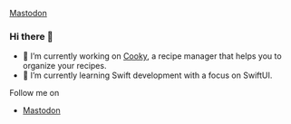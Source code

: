 <a rel="me" href="https://troet.cafe/@kkla320">Mastodon</a>

### Hi there 👋

- 🔭 I’m currently working on [Cooky](https://cooky.mvkk-software.de/), a recipe manager that helps you to organize your recipes.
- 🌱 I’m currently learning Swift development with a focus on SwiftUI.
<!--
**kkla320/kkla320** is a ✨ _special_ ✨ repository because its `README.md` (this file) appears on your GitHub profile.

Here are some ideas to get you started:

- 🔭 I’m currently working on ...
- 🌱 I’m currently learning ...
- 👯 I’m looking to collaborate on ...
- 🤔 I’m looking for help with ...
- 💬 Ask me about ...
- 📫 How to reach me: ...
- 😄 Pronouns: ...
- ⚡ Fun fact: ...
-->

Follow me on
- [Mastodon](https://troet.cafe/@kkla320)
